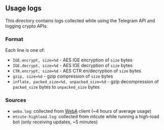 ## Usage logs

This directory contains logs collected while using the Telegram API and 
logging crypto APIs.

### Format
Each line is one of:
- `IGE.encrypt, size=%d` - AES IGE encryption of `size` bytes
- `IGE.decrypt, size=%d` - AES IGE decryption of `size` bytes
- `CTR.encrypt, size=%d` - AES CTR en/decryption of `size` bytes
- `gzip, size=%d` - gzip compression of `size` bytes
- `inflate, packed_size=%d, unpacked_size=%d` - gzip decompression of `packed_size` bytes to `unpacked_size` bytes

### Sources
- `weba.log`: collected from [WebA](https://web.telegram.org/a/) client (~4 hours of average usage)
- `mtcute-highload.log`: collected from mtcute while running a high-load bot (only receiving updates, ~5 minutes)